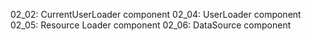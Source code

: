 02_02: CurrentUserLoader component
02_04: UserLoader component
02_05: Resource Loader component
02_06: DataSource component

